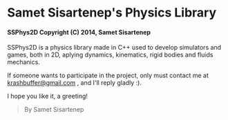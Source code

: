 # Samet Sisartenep's Physics Library

#### SSPhys2D Copyright (C) 2014, Samet Sisartenep

SSPhys2D is a physics library made in C++ used to develop simulators and games, both in 2D, aplying dynamics, kinematics, rigid bodies and fluids mechanics.

If someone wants to participate in the project, only must contact me at krashbuffer@gmail.com , and I'll reply gladly :).

I hope you like it, a greeting!

> By Samet Sisartenep
